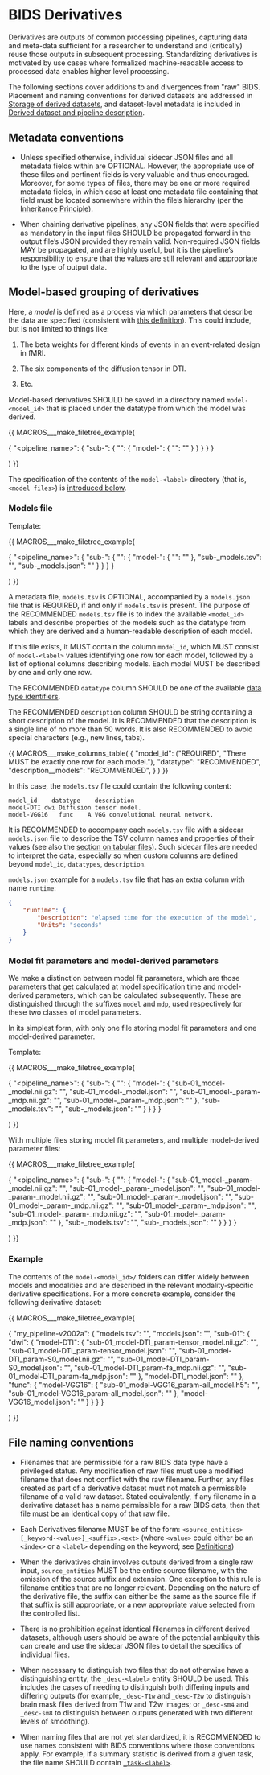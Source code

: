 # BIDS Derivatives

Derivatives are outputs of common processing pipelines, capturing data and
meta-data sufficient for a researcher to understand and (critically) reuse those
outputs in subsequent processing.
Standardizing derivatives is motivated by use cases where formalized
machine-readable access to processed data enables higher level processing.

The following sections cover additions to and divergences from "raw" BIDS.
Placement and naming conventions for derived datasets are addressed in
[Storage of derived datasets][storage], and dataset-level metadata is included
in [Derived dataset and pipeline description][derived-dataset-description].

## Metadata conventions

-   Unless specified otherwise, individual sidecar JSON files and all metadata
    fields within are OPTIONAL. However, the appropriate use of these files and
    pertinent fields is very valuable and thus encouraged. Moreover, for some
    types of files, there may be one or more required metadata fields, in which
    case at least one metadata file containing that field must be located
    somewhere within the file’s hierarchy (per the
    [Inheritance Principle](../02-common-principles.md#the-inheritance-principle)).

-   When chaining derivative pipelines, any JSON fields that were specified as
    mandatory in the input files SHOULD be propagated forward in the output
    file’s JSON provided they remain valid. Non-required JSON fields MAY be
    propagated, and are highly useful, but it is the pipeline’s responsibility
    to ensure that the values are still relevant and appropriate to the type of
    output data.

## Model-based grouping of derivatives

Here, a *model* is defined as a process via which parameters that describe
the data are specified (consistent with
[this definition](https://plato.stanford.edu/entries/models-science/#DescEqua)).
This could include, but is not limited to things like:

1.  The beta weights for different kinds of events in an event-related design
    in fMRI.

1.  The six components of the diffusion tensor in DTI.

1.  Etc.

Model-based derivatives SHOULD be saved in a directory named `model-<model_id>`
that is placed under the datatype from which the model was derived.

{{ MACROS___make_filetree_example(

   {
   "<pipeline_name>": {
      "sub-<label>": {
         "<datatype>": {
            "model-<label>": {
                "<model files>": ""
            }
         }
      }
   }
   }

) }}

The specification of the contents of the `model-<label>` directory (that is,
`<model files>`) is [introduced
below](#Model-fit-parameters-and-model-derived-parameters).

### Models file

Template:

{{ MACROS___make_filetree_example(

   {
   "<pipeline_name>": {
      "sub-<label>": {
         "<datatype>": {
            "model-<label>": {
                "<model files>": ""
            },
            "sub-<label>_models.tsv": "",
            "sub-<label>_models.json": ""
         }
      }
   }
   }

) }}

A metadata file, `models.tsv` is OPTIONAL, accompanied by
a `models.json` file that is REQUIRED, if and only if `models.tsv` is present.
The purpose of the RECOMMENDED `models.tsv` file is to index the available
`<model_id>` labels and describe properties of the models such as the datatype
from which they are derived and a human-readable description of each model.

If this file exists, it MUST contain the column `model_id`,
which MUST consist of `model-<label>` values identifying one row for each model,
followed by a list of optional columns describing models.
Each model MUST be described by one and only one row.

The RECOMMENDED `datatype` column SHOULD be one of the available
[data type identifiers](../02-common-principles.md#definitions).

The RECOMMENDED `description` column SHOULD be string containing a short description
of the model. It is RECOMMENDED that the description is a single line of no more than
50 words. It is also RECOMMENDED to avoid special characters (e.g., new lines, tabs).

<!-- This block generates a columns table.
The definitions of these fields can be found in
  src/schema/objects/columns.yaml
and a guide for using macros can be found at
 https://github.com/bids-standard/bids-specification/blob/master/macros_doc.md
-->
{{ MACROS___make_columns_table(
   {
      "model_id": ("REQUIRED", "There MUST be exactly one row for each model."),
      "datatype": "RECOMMENDED",
      "description__models": "RECOMMENDED",
   }
) }}

In this case, the `models.tsv` file could contain the following content:

```Text
model_id    datatype    description
model-DTI dwi Diffusion tensor model.
model-VGG16   func    A VGG convolutional neural network.
```

It is RECOMMENDED to accompany each `models.tsv` file with a sidecar
`models.json` file to describe the TSV column names and properties of their values (see also
the [section on tabular files](../02-common-principles.md#tabular-files)).
Such sidecar files are needed to interpret the data, especially so when
custom columns are defined beyond `model_id`, `datatypes`, `description`.

`models.json` example for a `models.tsv` file that has an extra column with name `runtime`:

```JSON
{
    "runtime": {
        "Description": "elapsed time for the execution of the model",
        "Units": "seconds"
    }
}
```

### Model fit parameters and model-derived parameters

We make a distinction between model fit parameters, which are those parameters
that get calculated at model specification time and model-derived parameters,
which can be calculated subsequently. These are distinguished through the
suffixes `model` and `mdp`, used respectively for these two classes of model
parameters.

In its simplest form, with only one file storing model fit parameters and
one model-derived parameter.

Template:

{{ MACROS___make_filetree_example(

   {
   "<pipeline_name>": {
      "sub-<label>": {
         "<datatype>": {
            "model-<label>": {
                "sub-01_model-<label>_model.nii.gz": "",
                "sub-01_model-<label>_model.json": "",
                "sub-01_model-<label>_param-<label>_mdp.nii.gz": "",
                "sub-01_model-<label>_param-<label>_mdp.json": ""
            },
            "sub-<label>_models.tsv": "",
            "sub-<label>_models.json": ""
         }
      }
   }
   }

) }}

With multiple files storing model fit parameters, and multiple model-derived
parameter files:

{{ MACROS___make_filetree_example(

   {
   "<pipeline_name>": {
      "sub-<label>": {
         "<datatype>": {
            "model-<label>": {
                "sub-01_model-<label>_param-<label1>_model.nii.gz": "",
                "sub-01_model-<label>_param-<label1>_model.json": "",
                "sub-01_model-<label>_param-<label2>_model.nii.gz": "",
                "sub-01_model-<label>_param-<label2>_model.json": "",
                "sub-01_model-<label>_param-<labela>_mdp.nii.gz": "",
                "sub-01_model-<label>_param-<labela>_mdp.json": "",
                "sub-01_model-<label>_param-<labelb>_mdp.nii.gz": "",
                "sub-01_model-<label>_param-<labelb>_mdp.json": ""
            },
            "sub-<label>_models.tsv": "",
            "sub-<label>_models.json": ""
         }
      }
   }
   }

) }}

### Example

The contents of the `model-<model_id>/` folders can differ widely between models
and modalities and are described in the relevant modality-specific derivative
specifications. For a more concrete example, consider the following
derivative dataset:

{{ MACROS___make_filetree_example(

   {
   "my_pipeline-v2002a": {
      "models.tsv": "",
      "models.json": "",
      "sub-01": {
         "dwi": {
            "model-DTI": {
                "sub-01_model-DTI_param-tensor_model.nii.gz": "",
                "sub-01_model-DTI_param-tensor_model.json": "",
                "sub-01_model-DTI_param-S0_model.nii.gz": "",
                "sub-01_model-DTI_param-S0_model.json": "",
                "sub-01_model-DTI_param-fa_mdp.nii.gz": "",
                "sub-01_model-DTI_param-fa_mdp.json": ""
            },
            "model-DTI_model.json": ""
         },
         "func": {
            "model-VGG16": {
                "sub-01_model-VGG16_param-all_model.h5": "",
                "sub-01_model-VGG16_param-all_model.json": ""
            },
            "model-VGG16_model.json": ""
         }
      }
   }
   }

) }}

## File naming conventions

-   Filenames that are permissible for a raw BIDS data type have a privileged
    status. Any modification of raw files must use a modified filename that does
    not conflict with the raw filename. Further, any files created as part of a
    derivative dataset must not match a permissible filename of a valid raw
    dataset. Stated equivalently, if any filename in a derivative dataset has a
    name permissible for a raw BIDS data, then that file must be an identical
    copy of that raw file.

-   Each Derivatives filename MUST be of the form:
    `<source_entities>[_keyword-<value>]_<suffix>.<ext>`
    (where `<value>` could either be an `<index>` or a `<label>` depending on
    the keyword; see [Definitions][definitions])

-   When the derivatives chain involves outputs derived from a single raw input,
    `source_entities` MUST be the entire source filename, with the omission of
    the source suffix and extension. One exception to this rule is filename
    entities that are no longer relevant. Depending on the nature of the
    derivative file, the suffix can either be the same as the source file if
    that suffix is still appropriate, or a new appropriate value selected from
    the controlled list.

-   There is no prohibition against identical filenames in different derived
    datasets, although users should be aware of the potential ambiguity this can
    create and use the sidecar JSON files to detail the specifics of individual
    files.

-   When necessary to distinguish two files that do not otherwise have a
    distinguishing entity, the [`_desc-<label>`](../appendices/entities.md#desc)
    entity SHOULD be used.
    This includes the cases of needing to distinguish both differing inputs and
    differing outputs (for example, `_desc-T1w` and `_desc-T2w` to distinguish
    brain mask files derived from T1w and T2w images;
    or `_desc-sm4` and `_desc-sm8` to distinguish between outputs generated with
    two different levels of smoothing).

-   When naming files that are not yet standardized, it is RECOMMENDED to use
    names consistent with BIDS conventions where those conventions apply.
    For example, if a summary statistic is derived from a given task, the file
    name SHOULD contain [`_task-<label>`](../appendices/entities.md#task).

<!-- Link Definitions -->

[definitions]: ../02-common-principles.md#definitions

[storage]: ../02-common-principles.md#storage-of-derived-datasets

[derived-dataset-description]: ../03-modality-agnostic-files.md#derived-dataset-and-pipeline-description
